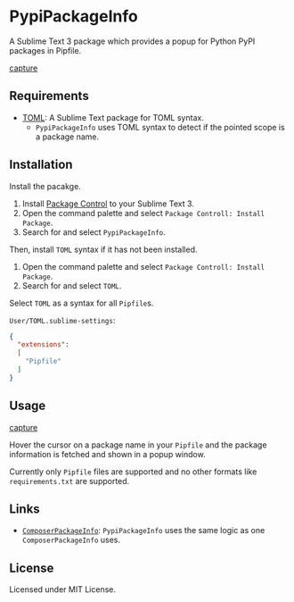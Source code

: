 # PypiPackageInfo

A Sublime Text 3 package which provides a popup for Python PyPI packages in Pipfile.

[capture](https://raw.githubusercontent.com/gh640/SublimePypiPackageInfo/master/assets/capture.png)

## Requirements

- [TOML](https://packagecontrol.io/packages/TOML): A Sublime Text package for TOML syntax.
    - `PypiPackageInfo` uses TOML syntax to detect if the pointed scope is a package name.

## Installation

Install the pacakge.

1. Install [Package Control](https://packagecontrol.io/installation) to your Sublime Text 3.
2. Open the command palette and select `Package Controll: Install Package`.
3. Search for and select `PypiPackageInfo`.

Then, install `TOML` syntax if it has not been installed.

1. Open the command palette and select `Package Controll: Install Package`.
2. Search for and select `TOML`.

Select `TOML` as a syntax for all `Pipfile`s.

`User/TOML.sublime-settings`:

```json
{
  "extensions":
  [
    "Pipfile"
  ]
}
```

## Usage

[capture](https://raw.githubusercontent.com/gh640/SublimePypiPackageInfo/master/assets/capture.gif)

Hover the cursor on a package name in your `Pipfile` and the package information is fetched and shown in a popup window.

Currently only `Pipfile` files are supported and no other formats like `requirements.txt` are supported.

## Links

- [`ComposerPackageInfo`](https://packagecontrol.io/packages/ComposerPackageInfo): `PypiPackageInfo` uses the same logic as one `ComposerPackageInfo` uses.

## License

Licensed under MIT License.
